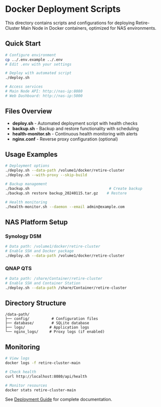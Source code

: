 # Docker Deployment Scripts

This directory contains scripts and configurations for deploying Retire-Cluster Main Node in Docker containers, optimized for NAS environments.

## Quick Start

```bash
# Configure environment
cp ../.env.example ../.env
# Edit .env with your settings

# Deploy with automated script
./deploy.sh

# Access services
# Main Node API: http://nas-ip:8080
# Web Dashboard: http://nas-ip:5000
```

## Files Overview

- **deploy.sh** - Automated deployment script with health checks
- **backup.sh** - Backup and restore functionality with scheduling
- **health-monitor.sh** - Continuous health monitoring with alerts
- **nginx.conf** - Reverse proxy configuration (optional)

## Usage Examples

```bash
# Deployment options
./deploy.sh --data-path /volume1/docker/retire-cluster
./deploy.sh --with-proxy --skip-build

# Backup management  
./backup.sh                                    # Create backup
./backup.sh restore backup_20240115.tar.gz    # Restore

# Health monitoring
./health-monitor.sh --daemon --email admin@example.com
```

## NAS Platform Setup

### Synology DSM
```bash
# Data path: /volume1/docker/retire-cluster
# Enable SSH and Docker package
./deploy.sh --data-path /volume1/docker/retire-cluster
```

### QNAP QTS
```bash
# Data path: /share/Container/retire-cluster  
# Enable SSH and Container Station
./deploy.sh --data-path /share/Container/retire-cluster
```

## Directory Structure

```
/data-path/
├── config/          # Configuration files
├── database/        # SQLite database
├── logs/           # Application logs
└── nginx_logs/     # Proxy logs (if enabled)
```

## Monitoring

```bash
# View logs
docker logs -f retire-cluster-main

# Check health
curl http://localhost:8080/api/health

# Monitor resources
docker stats retire-cluster-main
```

See [Deployment Guide](../docs/deployment-guide.md) for complete documentation.